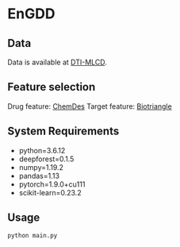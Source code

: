 # EnGDD

## Data
Data is available at [DTI-MLCD](https://github.com/a96123155/DTI-MLCD/).

## Feature selection
Drug feature: [ChemDes](http://www.scbdd.com/chemdes/)
Target feature: [Biotriangle](http://biotriangle.scbdd.com/protein/index/)

## System Requirements
* python=3.6.12
* deepforest=0.1.5
* numpy=1.19.2
* pandas=1.13
* pytorch=1.9.0+cu111
* scikit-learn=0.23.2

## Usage
```
python main.py
```

